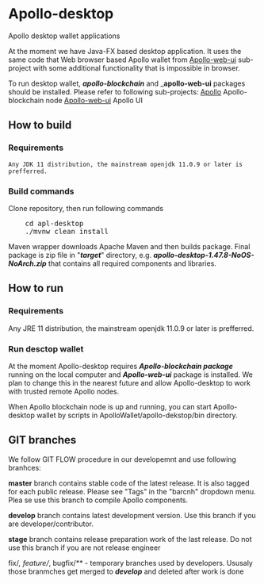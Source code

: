 # Apollo-desktop
Apollo desktop wallet applications

At the moment we have Java-FX based desktop application. It uses the same code that Web browser based Apollo wallet from [Apollo-web-ui](https://github.com/ApolloFoundation/Apollo-web-ui) sub-project with some additional functionality that is impossible in browser.

To run desktop wallet, ___apollo-blockchain___ and ___apollo-web-ui__ packages should be installed.
Please refer to following sub-projects:
[Apollo](https://github.com/ApolloFoundation/Apollo) Apollo-blockchain node
[Apollo-web-ui](https://github.com/ApolloFoundation/Apollo-web-ui) Apollo UI 

## How to build

### Requirements

	Any JDK 11 distribution, the mainstream openjdk 11.0.9 or later is prefferred.
	
### Build commands

Clone repository, then run following commands
<pre>
	cd apl-desktop
	./mvnw clean install
</pre>	
Maven wrapper downloads Apache Maven and then builds package. Final package is zip file in "___target___" directory, e.g. ___apollo-desktop-1.47.8-NoOS-NoArch.zip___ that contains all required components and libraries.

## How to run

### Requirements

Any JRE 11 distribution, the mainstream openjdk 11.0.9 or later is prefferred.

### Run desctop wallet

At the moment Apollo-desktop requires ___Apollo-blockchain package___ running on the local computer and ___Apollo-web-ui___ package is installed. We plan to change this in the nearest future and allow Apollo-desktop to work with trusted remote Apollo nodes.

When Apollo blockchain node is up and running, you can start Apollo-desktop wallet by scripts in ApolloWallet/apollo-dekstop/bin directory.


## GIT branches

We follow GIT FLOW procedure in our developemnt and use following branhces:

__master__ branch contains stable code of the latest release. It is also tagged for each public release. Please see "Tags" in the "barcnh" dropdown menu. Plea
se use this branch to compile Apollo components.

__develop__ branch contains latest development version. Use this branch if you are developer/contributor.

__stage__ branch contains release preparation work of the last release. Do not use this branch if you are not release engineer


fix/*, feature/*, bugfix/** - temporary branches used by developers. Ususaly those branmches get merged to ___develop___ and deleted after work is done





